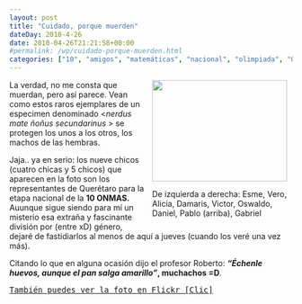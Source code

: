 ```yaml
---
layout: post
title: "Cuidado, porque muerden"
dateDay: 2010-4-26
date: 2010-04-26T21:21:58+00:00
#permalink: /wp/cuidado-porque-muerden.html
categories: ["10", "amigos", "matemáticas", "nacional", "olimpiada", "ONMAS", "recuerdos"]
---
```


<div style="float: right; margin-left: 10px; margin-bottom: 10px;">
<div class="wp-caption alignnone" style="width: 250px"><a class="lightbox" title="10 ONMAS" rel="prettyphoto" href="http://farm4.static.flickr.com/3388/4555796702_6ca8f3d36b_b.jpg" target="_blank"><img class="  " src="http://farm4.static.flickr.com/3388/4555796702_6ca8f3d36b_m.jpg" alt="" width="240" height="180" /></a><p class="wp-caption-text">De izquierda a derecha: Esme, Vero, Alicia, Damaris, Victor, Oswaldo, Daniel, Pablo (arriba), Gabriel</p></div>
</div>
<p>La verdad, no me consta que muerdan, pero así parece. Vean como estos raros ejemplares de un especimen denominado &lt;<em>nerdus mate ñoñus secundarinus</em> &gt; se protegen los unos a los otros, los machos de las hembras.</p>
<p>Jaja.. ya en serio: los nueve chicos (cuatro chicas y 5 chicos) que aparecen en la foto son los representantes de Querétaro para la etapa nacional de la <strong>10 ONMAS.</strong><br />
Auunque sigue siendo para mí un misterio esa extraña y fascinante división por (entre xD) género, dejaré de fastidiarlos al menos de aquí a jueves (cuando los veré una vez más).</p>
<p>Citando lo que en alguna ocasión dijo el profesor Roberto: <strong><em>&#8220;Échenle huevos, aunque el pan salga amarillo&#8221;</em>, muchachos =D</strong>.</p>
<pre><a title="Ver foto &quot;Cuidado, porque muerden&quot; en Flickr" href="http://www.flickr.com/photos/mautematico/4555796702/" target="_blank">También puedes ver la foto en Flickr [Clic]</a></pre>
